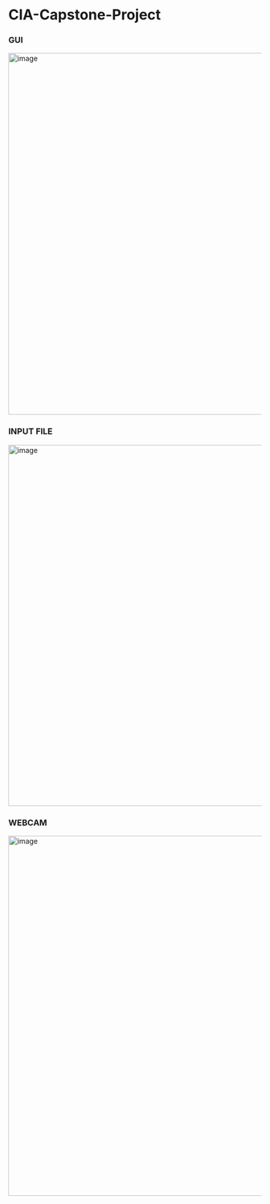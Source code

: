 # CIA-Capstone-Project

### GUI ###
<img width="718" alt="image" src="https://user-images.githubusercontent.com/79528247/225806858-695521d9-662e-4a4d-95a8-10f79f2a9bad.png">


### INPUT FILE ###
<img width="717" alt="image" src="https://user-images.githubusercontent.com/79528247/225806768-80b59844-9f43-4b02-a087-3071dda5e618.png">


### WEBCAM ###
<img width="715" alt="image" src="https://user-images.githubusercontent.com/79528247/225806903-3dbd0a39-7316-4074-ba9a-4f0022aab5f8.png">
